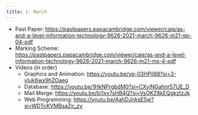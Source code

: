 ```yaml
---
title: 1. March
---
```


- Past Paper: https://pastpapers.papacambridge.com/viewer/caie/as-and-a-level-information-technology-9626-2021-march-9626-m21-qp-04-pdf
- Marking Scheme: https://pastpapers.papacambridge.com/viewer/caie/as-and-a-level-information-technology-9626-2021-march-9626-m21-ms-4-pdf
- Videos (in order)
    - Graphics and Animation: https://youtu.be/yp-03HPil88?si=3-vIuk6wx9hZOaeq
    - Database: https://youtu.be/1HkNPrgbdM0?si=CXvjNGahnr57UE_D
    - Mail Merge: https://youtu.be/bi1xy7sHB4Q?si=VsOKZ8kEQgkztzJk
    - Web Programming: https://youtu.be/AahDJnksE5w?si=WDTcKVMBsaZir_zv

